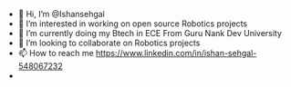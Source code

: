 - 👋 Hi, I’m @Ishansehgal
- 👀 I’m interested in working on open source Robotics projects 
- 🌱 I’m currently doing my Btech in ECE From Guru Nank Dev University 
- 💞️ I’m looking to collaborate on Robotics projects
- 📫 How to reach me https://www.linkedin.com/in/ishan-sehgal-548067232
-

<!---
Ishansehgal/Ishansehgal is a ✨ special ✨ repository because its `README.md` (this file) appears on your GitHub profile.
You can click the Preview link to take a look at your changes.
--->
